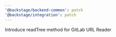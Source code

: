 ```yaml
---
'@backstage/backend-common': patch
'@backstage/integration': patch
---
```


Introduce readTree method for GitLab URL Reader
